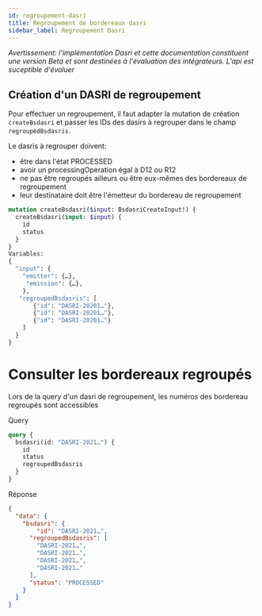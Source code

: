 ```yaml
---
id: regroupement-dasri
title: Regroupement de bordereaux dasri
sidebar_label: Regroupement Dasri
---
```


_Avertissement: l'implémentation Dasri et cette documentation constituent une version Beta et sont destinées à l'évaluation des intégrateurs. L'api est suceptible d'évoluer_

## Création d'un DASRI de regroupement

Pour effectuer un regroupement, il faut adapter la mutation de création `createBsdasri` et passer les IDs des dasirs à regrouper dans le champ `regroupedBsdasris`.

Le dasris à regrouper doivent:

- être dans l'état PROCESSED
- avoir un processingOperation égal à D12 ou R12
- ne pas être regroupés ailleurs ou être eux-mêmes des bordereaux de regroupement
- leur destinataire doit être l'émetteur du bordereau de regroupement

```graphql
mutation createBsdasri($input: BsdasriCreateInput!) {
  createBsdasri(input: $input) {
    id
    status
  }
}
Variables:
{
  "input": {
    "emitter": {…},
     "emission": {…},
    },
   "regroupedBsdasris": [
       {"id": "DASRI-20201…"},
       {"id": "DASRI-20201…"},
       {"id": "DASRI-20201…"}
    ]
  }
}
```

# Consulter les bordereaux regroupés

Lors de la query d'un dasri de regroupement,  les numéros des bordereau regroupés sont accessibles

Query
```graphql
query {
  bsdasri(id: "DASRI-2021…") {
    id
    status
    regroupedBsdasris
  }
}
```

Réponse
```json
{
  "data": {
    "bsdasri": {
        "id": "DASRI-2021…",
      "regroupedBsdasris": [
        "DASRI-2021…",  
        "DASRI-2021…",  
        "DASRI-2021…",  
        "DASRI-2021…"
      ],
      "status": "PROCESSED"
    }
  }
}
```
